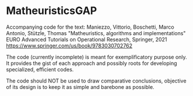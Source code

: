 # MatheuristicsGAP
Accompanying code for the text:
Maniezzo, Vittorio, Boschetti, Marco Antonio, Stützle, Thomas
"Matheuristics, algorithms and implementations"
EURO Advanced Tutorials on Operational Research, Springer, 2021
https://www.springer.com/us/book/9783030702762

The code (currently incomplete) is meant for exemplificatory purpose only. It provides the gist of each approach and possibly roots for developing specialized, efficient codes.

The code should NOT be used to draw comparative conclusions, objective of its design is to keep it as simple and barebone as possible.
